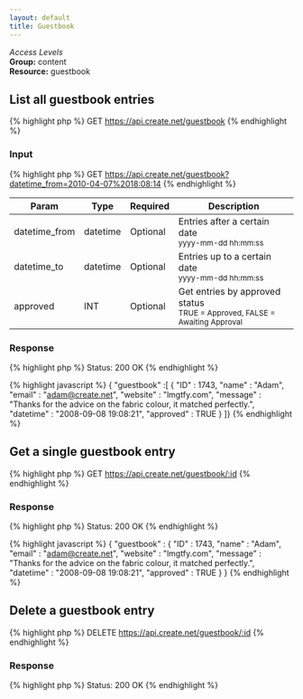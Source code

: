 ```yaml
---
layout: default
title: Guestbook
---
```


*Access Levels*    
__Group:__ content     
__Resource:__ guestbook

List all guestbook entries
--------------------------

{% highlight php %}
GET 	https://api.create.net/guestbook
{% endhighlight %}

### Input

{% highlight php %}
GET 	https://api.create.net/guestbook?datetime_from=2010-04-07%2018:08:14
{% endhighlight %}

<table>
	<thead>
		<tr>
			<th>Param</th>
			<th>Type</th>
			<th>Required</th>
			<th>Description</th>
		</tr>
	</thead>
	<tbody>
		<tr>
			<td>datetime_from</td>
			<td>datetime</td>
			<td>Optional</td>
			<td>Entries after a certain date <br /><small>yyyy-mm-dd hh:mm:ss</small></td>
		</tr>
		<tr>
			<td>datetime_to</td>
			<td>datetime</td>
			<td>Optional</td>
			<td>Entries up to a certain date <br /><small>yyyy-mm-dd hh:mm:ss</small></td>
		</tr>
		<tr>
			<td>approved</td>
			<td>INT</td>
			<td>Optional</td>
			<td>Get entries by approved status <br /><small>TRUE = Approved, FALSE = Awaiting Approval</small></td>
		</tr>
	</tbody>
</table>

### Response

{% highlight php %}
Status: 200 OK
{% endhighlight %}

{% highlight javascript %}
{ "guestbook" :[
	{
		"ID" : 1743,
		"name" : "Adam",
		"email" : "adam@create.net",
		"website" : "lmgtfy.com",
		"message" : "Thanks for the advice on the fabric colour, it matched perfectly.",
		"datetime" : "2008-09-08 19:08:21",
		"approved" : TRUE
	}
]}
{% endhighlight %}

Get a single guestbook entry
----------------------------

{% highlight php %}
GET 	https://api.create.net/guestbook/:id
{% endhighlight %}

### Response

{% highlight php %}
Status: 200 OK
{% endhighlight %}

{% highlight javascript %}
{ "guestbook" :
	{
		"ID" : 1743,
		"name" : "Adam",
		"email" : "adam@create.net",
		"website" : "lmgtfy.com",
		"message" : "Thanks for the advice on the fabric colour, it matched perfectly.",
		"datetime" : "2008-09-08 19:08:21",
		"approved" : TRUE
	}
}
{% endhighlight %}

Delete a guestbook entry
------------------------

{% highlight php %}
DELETE 	https://api.create.net/guestbook/:id
{% endhighlight %}

### Response

{% highlight php %}
Status: 200 OK
{% endhighlight %}	